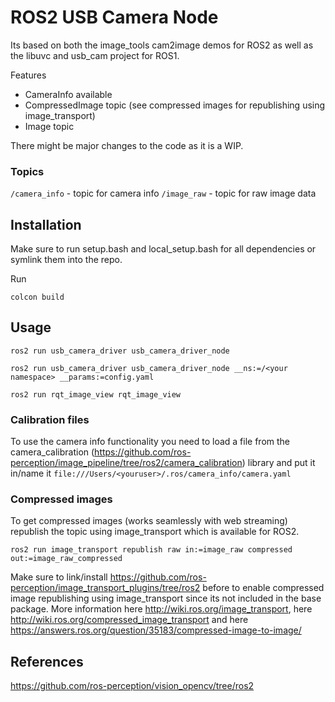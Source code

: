 # ROS2 USB Camera Node

Its based on both the image_tools cam2image demos for ROS2 as well as the libuvc and usb_cam project for ROS1. 

Features
- CameraInfo available
- CompressedImage topic (see compressed images for republishing using image_transport)
- Image topic


There might be major changes to the code as it is a WIP.


### Topics
`/camera_info` - topic for camera info
`/image_raw` - topic for raw image data

## Installation

Make sure to run setup.bash and local_setup.bash for all dependencies or symlink them into the repo.

Run

`colcon build` 

## Usage

`ros2 run usb_camera_driver usb_camera_driver_node`

`ros2 run usb_camera_driver usb_camera_driver_node __ns:=/<your namespace> __params:=config.yaml`

`ros2 run rqt_image_view rqt_image_view`


### Calibration files
To use the camera info functionality you need to load a file from the camera_calibration (https://github.com/ros-perception/image_pipeline/tree/ros2/camera_calibration) library and put it in/name it `file:///Users/<youruser>/.ros/camera_info/camera.yaml`


### Compressed images

To get compressed images (works seamlessly with web streaming) republish the topic using image_transport which is available for ROS2.

`ros2 run image_transport republish raw in:=image_raw compressed out:=image_raw_compressed`

Make sure to link/install https://github.com/ros-perception/image_transport_plugins/tree/ros2 before to enable compressed image republishing using image_transport since its not included in the base package. More information here http://wiki.ros.org/image_transport, here http://wiki.ros.org/compressed_image_transport and here https://answers.ros.org/question/35183/compressed-image-to-image/

## References
https://github.com/ros-perception/vision_opencv/tree/ros2